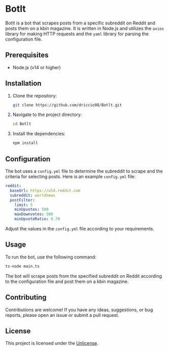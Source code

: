 
# Botlt

Botlt is a bot that scrapes posts from a specific subreddit on Reddit and posts them on a kbin magazine. It is written in Node.js and utilizes the `axios` library for making HTTP requests and the `yaml` library for parsing the configuration file.

## Prerequisites

- Node.js (v14 or higher)

## Installation

1. Clone the repository:

   ```bash
   git clone https://github.com/driccio98/Botlt.git
   ```

2. Navigate to the project directory:

   ```bash
   cd Botlt
   ```

3. Install the dependencies:

   ```bash
   npm install
   ```

## Configuration

The bot uses a `config.yml` file to determine the subreddit to scrape and the criteria for selecting posts. Here is an example `config.yml` file:

```yaml
reddit:
  baseUrl: https://old.reddit.com
  subreddit: worldnews
  postFilter:
    limit: 5
    minUpvotes: 500
    maxDownvotes: 500
    minUpvoteRatio: 0.70
```

Adjust the values in the `config.yml` file according to your requirements.

## Usage

To run the bot, use the following command:

```bash
ts-node main.ts
```

The bot will scrape posts from the specified subreddit on Reddit according to the configuration file and post them on a kbin magazine.

## Contributing

Contributions are welcome! If you have any ideas, suggestions, or bug reports, please open an issue or submit a pull request.

## License

This project is licensed under the [Unlicense](https://unlicense.org/).
